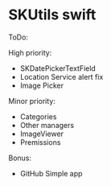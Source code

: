 # SKUtils swift

ToDo:

High priority:
- SKDatePickerTextField
- Location Service alert fix
- Image Picker

Minor priority:
- Categories
- Other managers
- ImageViewer
- Premissions

Bonus:
- GitHub Simple app
